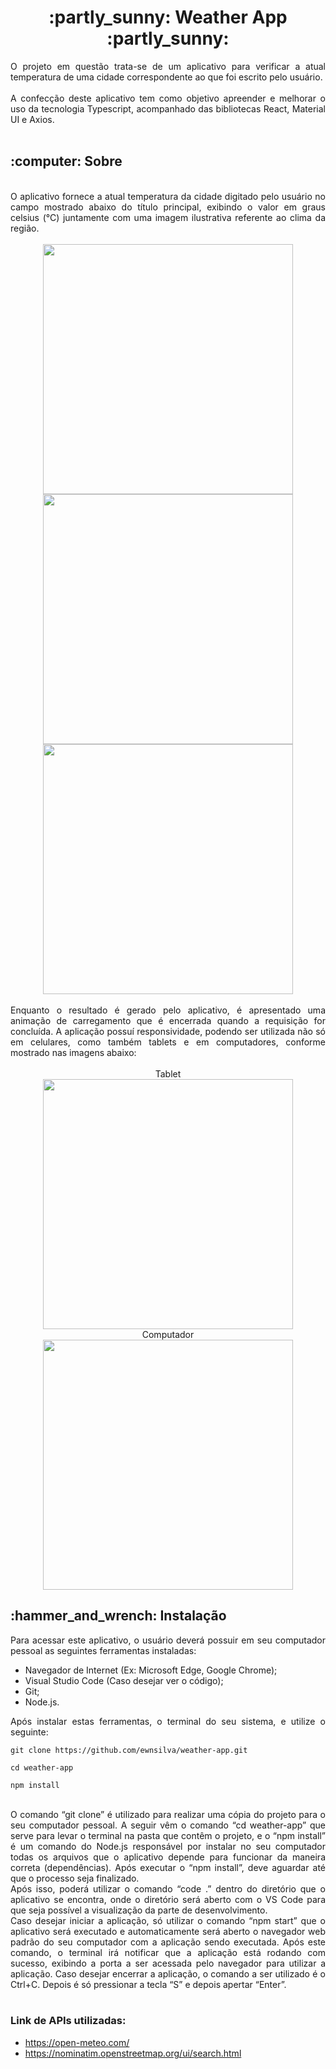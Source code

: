 <div align='center'>
<h1> :partly_sunny: Weather App :partly_sunny: </h1>
</div>
<div align='justify'>
O projeto em questão trata-se de um aplicativo para verificar a atual temperatura de uma cidade correspondente ao que foi escrito pelo usuário.
</div>
<br />
<div align='justify'>
A confecção deste aplicativo tem como objetivo apreender e melhorar o uso da tecnologia Typescript, acompanhado das bibliotecas React, Material UI e Axios.
</div>
<br />
<h2>:computer: Sobre</h2>
<br />
<div align='justify'>
O aplicativo fornece a atual temperatura da cidade digitado pelo usuário no campo mostrado abaixo do título principal, exibindo o valor em graus celsius (°C) juntamente com uma imagem ilustrativa referente ao clima da região.  
</div>
<br />
<div align='center'>
<img src='https://github.com/ewnsilva/weather-app/assets/83819706/2f9eef59-ced2-4d8d-b9b7-dd6558e76165' height='400px'>
<img src='https://github.com/ewnsilva/weather-app/assets/83819706/4ef694fc-0437-4d2b-8a73-0bab0db97b6d' height='400px'>
<img src='https://github.com/ewnsilva/weather-app/assets/83819706/ebe6cdfe-74fb-4717-a067-9c5f29d41aa3' height='400px'>
</div>
<br />
<div align='justify'>
Enquanto o resultado é gerado pelo aplicativo, é apresentado uma animação de carregamento que é encerrada quando a requisição for concluída. A aplicação possuí responsividade, podendo ser utilizada não só em celulares, como também tablets e em computadores, conforme mostrado nas imagens abaixo:  
</div>
<br />
<div align='center'>
Tablet
<br />
<img src='https://github.com/ewnsilva/weather-app/assets/83819706/9165bd51-983f-427f-8e3e-aec3ef8ca193' height='400px'>
<br />
Computador
<br />
<img src='https://github.com/ewnsilva/weather-app/assets/83819706/a65e8bb8-4ece-4f65-8df8-fe607b40304c' height='400px'>
</div>

<h2>:hammer_and_wrench: Instalação</h2>

<div align='justify'>
Para acessar este aplicativo, o usuário deverá possuir em seu computador pessoal as seguintes ferramentas instaladas:

- Navegador de Internet (Ex: Microsoft Edge, Google Chrome);
- Visual Studio Code (Caso desejar ver o código);
- Git;
- Node.js.

Após instalar estas ferramentas, o terminal do seu sistema, e utilize o seguinte:
<br />

```
git clone https://github.com/ewnsilva/weather-app.git
```

```
cd weather-app
```

```
npm install
```

<br />
O comando “git clone” é utilizado para realizar uma cópia do projeto para o seu computador pessoal. A seguir vêm o comando “cd weather-app” que serve para levar o terminal na pasta que contêm o projeto, e o “npm install” é um comando do Node.js responsável por instalar no seu computador todas os arquivos que o aplicativo depende para funcionar da maneira correta (dependências). Após executar o “npm install”, deve aguardar até que o processo seja finalizado.

</br>
Após isso, poderá utilizar o comando “code .” dentro do diretório que o aplicativo se encontra, onde o diretório será aberto com o VS Code para que seja possível a visualização da parte de desenvolvimento.

</br>
Caso desejar iniciar a aplicação, só utilizar o comando “npm start” que o aplicativo será executado e automaticamente será aberto o navegador web padrão do seu computador com a aplicação sendo executada. Após este comando, o terminal irá notificar que a aplicação está rodando com sucesso, exibindo a porta a ser acessada pelo navegador para utilizar a aplicação. Caso desejar encerrar a aplicação, o comando a ser utilizado é o Ctrl+C. Depois é só pressionar a tecla “S” e depois apertar “Enter”.

</div>
</br>
<h3>Link de APIs utilizadas:</h3>
<div align='justify'>

- https://open-meteo.com/
- https://nominatim.openstreetmap.org/ui/search.html

</div>
